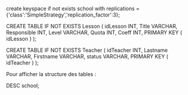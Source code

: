 create keyspace if not exists school with replications = {'class':'SimpleStrategy','replication_factor':3};

CREATE TABLE IF NOT EXISTS Lesson (
idLesson INT, Title VARCHAR, Responsible INT, Level VARCHAR, Quota INT, Coeff INT, PRIMARY KEY ( idLesson )
);

CREATE TABLE IF NOT EXISTS Teacher (
idTeacher INT, Lastname VARCHAR, Firstname VARCHAR, status VARCHAR, PRIMARY KEY ( idTeacher )
);


Pour afficher la structure des tables : 

DESC school;
